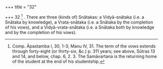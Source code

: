 +++
title = "32"

+++
32 [^8] . There are three (kinds of) Snātakas: a Vidyā-snātaka (i.e. a Snātaka by knowledge), a Vrata-snātaka (i.e. a Snātaka by the completion of his vows), and a Vidyā-vrata-snātaka (i.e. a Snātaka both by knowledge and by the completion of his vows).


[^8]:  Comp. Āpastamba I, 30, 1-3; Manu IV, 31. The term of the vows extends through forty-eight (or thirty-six, &c.) p. 311 years; see above, Sūtras 13 and 14, and below, chap. 6, 2. 3. The Samāvartana is the returning home of the student at the end of his studentship.
